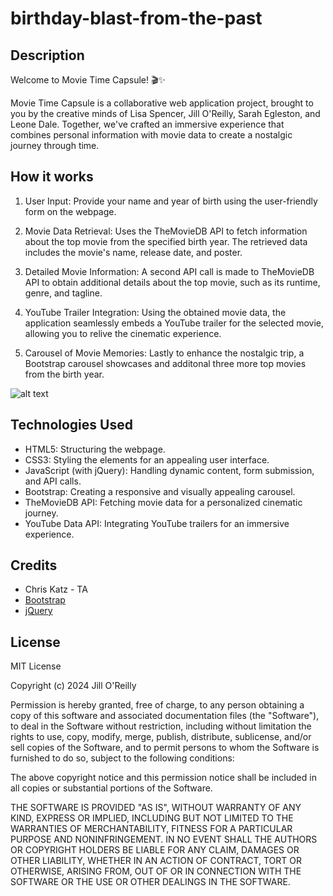 # birthday-blast-from-the-past

## Description

Welcome to Movie Time Capsule! 🎬✨

Movie Time Capsule is a collaborative web application project, brought to you by the creative minds of Lisa Spencer, Jill O'Reilly, Sarah Egleston, and Leone Dale. Together, we've crafted an immersive experience that combines personal information with movie data to create a nostalgic journey through time.

## How it works

1. User Input: Provide your name and year of birth using the user-friendly form on the webpage.

2. Movie Data Retrieval: Uses the TheMovieDB API to fetch information about the top movie from the specified birth year. The retrieved data includes the movie's name, release date, and poster.

3. Detailed Movie Information: A second API call is made to TheMovieDB API to obtain additional details about the top movie, such as its runtime, genre, and tagline.

4. YouTube Trailer Integration: Using the obtained movie data, the application seamlessly embeds a YouTube trailer for the selected movie, allowing you to relive the cinematic experience.

5. Carousel of Movie Memories: Lastly to enhance the nostalgic trip, a Bootstrap carousel showcases and additonal three more top movies from the birth year.

![alt text]()

## Technologies Used

- HTML5: Structuring the webpage.
- CSS3: Styling the elements for an appealing user interface.
- JavaScript (with jQuery): Handling dynamic content, form submission, and API calls.
- Bootstrap: Creating a responsive and visually appealing carousel.
- TheMovieDB API: Fetching movie data for a personalized cinematic journey.
- YouTube Data API: Integrating YouTube trailers for an immersive experience.

## Credits

- Chris Katz - TA
- [Bootstrap](https://getbootstrap.com/docs/5.3/getting-started/introduction/)
- [jQuery]()

## License

MIT License

Copyright (c) 2024 Jill O'Reilly

Permission is hereby granted, free of charge, to any person obtaining a copy
of this software and associated documentation files (the "Software"), to deal
in the Software without restriction, including without limitation the rights
to use, copy, modify, merge, publish, distribute, sublicense, and/or sell
copies of the Software, and to permit persons to whom the Software is
furnished to do so, subject to the following conditions:

The above copyright notice and this permission notice shall be included in all
copies or substantial portions of the Software.

THE SOFTWARE IS PROVIDED "AS IS", WITHOUT WARRANTY OF ANY KIND, EXPRESS OR
IMPLIED, INCLUDING BUT NOT LIMITED TO THE WARRANTIES OF MERCHANTABILITY,
FITNESS FOR A PARTICULAR PURPOSE AND NONINFRINGEMENT. IN NO EVENT SHALL THE
AUTHORS OR COPYRIGHT HOLDERS BE LIABLE FOR ANY CLAIM, DAMAGES OR OTHER
LIABILITY, WHETHER IN AN ACTION OF CONTRACT, TORT OR OTHERWISE, ARISING FROM,
OUT OF OR IN CONNECTION WITH THE SOFTWARE OR THE USE OR OTHER DEALINGS IN THE
SOFTWARE.
